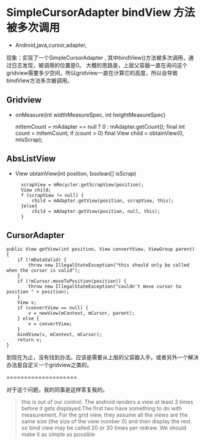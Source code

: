 # SimpleCursorAdapter bindView 方法被多次调用
- Android,java,cursor,adapter,

现象：实现了一个SimpleCursorAdapter , 其中bindView()方法被多次调用，通过日志发现，被调用的位置是0。
大概的思路是，上层父容器一直在询问这个gridview需要多少空间，所以gridview一直在计算它的高度，所以会导致bindView方法多次被调用。

## Gridview

- onMeasure(int widthMeasureSpec, int heightMeasureSpec)

    mItemCount = mAdapter == null ? 0 : mAdapter.getCount();
    final int count = mItemCount;
    if (count > 0)
    final View child = obtainView(0, mIsScrap);


## AbsListView 

- View obtainView(int position, boolean[] isScrap)

        scrapView = mRecycler.getScrapView(position);
        View child;
        f (scrapView != null) {
            child = mAdapter.getView(position, scrapView, this);
        }else{
            child = mAdapter.getView(position, null, this);
        }


## CursorAdapter

    public View getView(int position, View convertView, ViewGroup parent) {
        if (!mDataValid) {
            throw new IllegalStateException("this should only be called when the cursor is valid");
        }
        if (!mCursor.moveToPosition(position)) {
            throw new IllegalStateException("couldn't move cursor to position " + position);
        }
        View v;
        if (convertView == null) {
            v = newView(mContext, mCursor, parent);
        } else {
            v = convertView;
        }
        bindView(v, mContext, mCursor);
        return v;   
    }


到现在为止，没有找到办法。应该是需要从上层的父容器入手。或者另外一个解决办法是自定义一个gridview之类的。

====================

对于这个问题，我的同事是这样答复我的。

> this is out of our control. The android renders a view at least 3 times before it gets displayed.The first two have something to do with measurement. For the grid view, they assume all the views are the same size (the size of the view number 0) and then display the rest.  so bind view may be called 20 or 30 times per redraw.  We should make it as simple as possible
